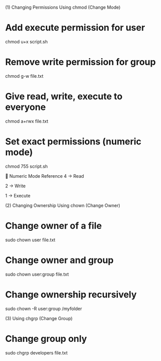 (1) Changing Permissions
Using chmod (Change Mode)

# Add execute permission for user
chmod u+x script.sh

# Remove write permission for group
chmod g-w file.txt

# Give read, write, execute to everyone
chmod a+rwx file.txt

# Set exact permissions (numeric mode)
chmod 755 script.sh

🔢 Numeric Mode Reference
4 → Read

2 → Write

1 → Execute


(2) Changing Ownership
Using chown (Change Owner)

# Change owner of a file
sudo chown user file.txt

# Change owner and group
sudo chown user:group file.txt

# Change ownership recursively
sudo chown -R user:group /myfolder


(3) Using chgrp (Change Group)
# Change group only
sudo chgrp developers file.txt
